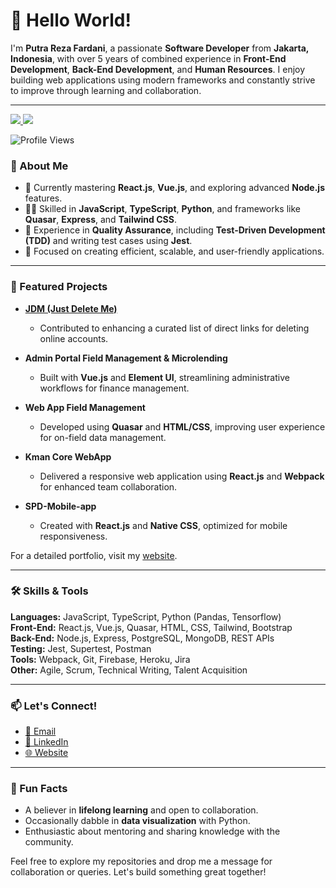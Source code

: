 # 👋 Hello World!

I'm **Putra Reza Fardani**, a passionate **Software Developer** from **Jakarta, Indonesia**, with over 5 years of combined experience in **Front-End Development**, **Back-End Development**, and **Human Resources**. I enjoy building web applications using modern frameworks and constantly strive to improve through learning and collaboration.

---

<a href="https://github.com/drfrostongithub/GitHub-Language-Stats">
<img src="https://github.com/drfrostongithub/GitHub-Language-Stats/blob/master/generated/overview.svg#gh-dark-mode-only" />
<img src="https://github.com/drfrostongithub/GitHub-Language-Stats/blob/master/generated/languages.svg#gh-dark-mode-only" />
</a>

![Profile Views](https://komarev.com/ghpvc/?username=drfrostongithub)


### 📄 About Me

- 🌱 Currently mastering **React.js**, **Vue.js**, and exploring advanced **Node.js** features.
- 👨‍💻 Skilled in **JavaScript**, **TypeScript**, **Python**, and frameworks like **Quasar**, **Express**, and **Tailwind CSS**.
- 🧪 Experience in **Quality Assurance**, including **Test-Driven Development (TDD)** and writing test cases using **Jest**.
- 🎯 Focused on creating efficient, scalable, and user-friendly applications.

---

### 📃 Featured Projects

- **[JDM (Just Delete Me)](https://github.com/jdm-contrib/jdm/pulls?q=is%3Apr+is%3Aclosed+author%3Adrfrostongithub)**
  - Contributed to enhancing a curated list of direct links for deleting online accounts.

- **Admin Portal Field Management & Microlending**
  - Built with **Vue.js** and **Element UI**, streamlining administrative workflows for finance management.

- **Web App Field Management**
  - Developed using **Quasar** and **HTML/CSS**, improving user experience for on-field data management.

- **Kman Core WebApp**
  - Delivered a responsive web application using **React.js** and **Webpack** for enhanced team collaboration.

- **SPD-Mobile-app**
  - Created with **React.js** and **Native CSS**, optimized for mobile responsiveness.

For a detailed portfolio, visit my [website](https://frost-works.netlify.app/).

---

### 🛠️ Skills & Tools

**Languages:** JavaScript, TypeScript, Python (Pandas, Tensorflow)  
**Front-End:** React.js, Vue.js, Quasar, HTML, CSS, Tailwind, Bootstrap  
**Back-End:** Node.js, Express, PostgreSQL, MongoDB, REST APIs  
**Testing:** Jest, Supertest, Postman  
**Tools:** Webpack, Git, Firebase, Heroku, Jira  
**Other:** Agile, Scrum, Technical Writing, Talent Acquisition  

---

### 📫 Let's Connect!

- [📧 Email](mailto:business.putrarezafardani@gmail.com)
- [💼 LinkedIn](https://www.linkedin.com/in/putra-reza-f-3b226253/)
- [🌐 Website](https://frost-works.netlify.app/)

---

### 🚀 Fun Facts

- A believer in **lifelong learning** and open to collaboration.  
- Occasionally dabble in **data visualization** with Python.  
- Enthusiastic about mentoring and sharing knowledge with the community.  

Feel free to explore my repositories and drop me a message for collaboration or queries. Let's build something great together!
